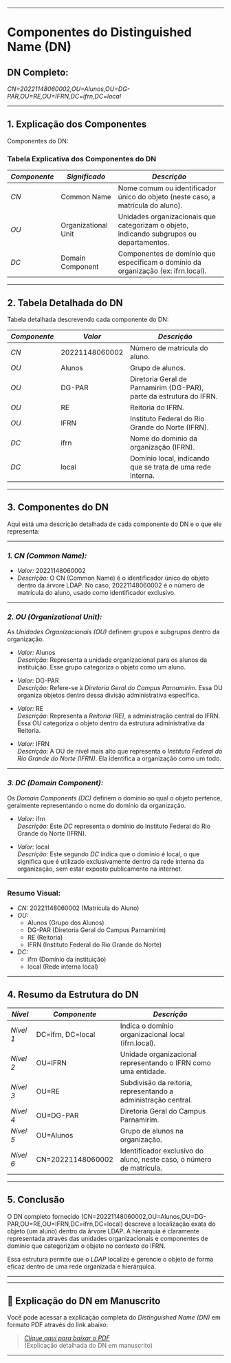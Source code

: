 <!-- O Distinguished Name (DN) é a forma completa de identificar um objeto em uma árvore LDAP (Lightweight Directory Access Protocol). Ele descreve a localização exata de um objeto dentro da árvore de diretórios (Directory Information Tree - DIT) e é composto por vários componentes que descrevem o caminho completo até o objeto.

Vou explicar detalhadamente cada componente do DN que você forneceu:

### DN Completo:

CN=20221148060002,OU=Alunos,OU=DG-PAR,OU=RE,OU=IFRN,DC=ifrn,DC=local

### 1. CN (Common Name):

- CN=20221148060002
  O CN é o "Common Name" ou nome comum. Ele representa o nome do objeto específico dentro daquela organização. No meu caso, 20221148060002 é o identificador da matrícula. Normalmente, o CN contém o nome real do usuário ou algum código de identificação, como nessção interna.

### 2. OU (Organizational Unit):

- OU=Alunos
  Essa unidade organizacional (OU) representa o grupo ou categoria de objetos aos quais o seu usuário pertence. Aqui, Alunos indica que meu usuário faz parte do grupo de Alunos.

- OU=DG-PAR
  Esta é outra unidade organizacional, uma subcategoria dentro da organização maior. No caso, DG-PAR refere-se a uma divisão ou departamento específico dentro da instituição, diretoria geral do campus parnamirim.

- OU=RE
  RE provavelmente se refere à Reitoria ou à administração central do IFRN. Mostra que o objeto está dentro da estrutura administrativa da Reitoria.

- OU=IFRN
  IFRN representa o Instituto Federal do Rio Grande do Norte, sua instituição educacional. É uma OU de nível mais alto, representando a entidade como um todo.

### 3. DC (Domain Component):

- DC=ifrn
  O DC é o "Domain Component", e define partes do nome de domínio. Neste caso, ifrn refere-se ao nome do domínio principal da instituição, o IFRN.

- DC=local
  Esse segundo DC, local, indica que este domínio é um domínio local, ou seja, usado apenas internamente na rede da instituição, e não é um domínio público da internet.

---

### Explicação Completa:

- O DN completo (CN=20221148060002,OU=Alunos,OU=DG-PAR,OU=RE,OU=IFRN,DC=ifrn,DC=local) descreve exatamente onde o objeto do seu usuário está localizado dentro da árvore LDAP.
- RDN (Relative Distinguished Name): O \*\*RDN é a parte do DN que identifica o objeto de forma única dentro de sua unidade organizacional. Neste caso, o RDN do seu usuário é o CN=20221148060002, o que significa que dentro da OU \*\*Alunos, o objeto identificado por esse número é único.

- DC (Domain Component) define o domínio organizacional em que o objeto reside, neste caso, DC=ifrn,DC=local, representando o domínio ifrn.local.

- OU (Organizational Unit) define a hierarquia dentro da organização, separando departamentos, grupos ou subgrupos. Neste exemplo, o usuário pertence a várias OUs: Alunos, *DG-PAR, \*\*RE, e \\*IFRN.

Resumindo, esse DN mostra que o usuário identificado como 20221148060002 está dentro da estrutura do IFRN, especificamente na categoria de Alunos, sob a administração de **DG-PAR, dentro da Reitoria (RE), e sob a organização maior **IFRN, no domínio local ifrn.local.

---

### Estrutura de Componentes:

- CN (Common Name): Nome ou identificador do objeto.
- OU (Organizational Unit): Unidades organizacionais em que o objeto está categorizado.
- DC (Domain Component): Componentes que identificam o domínio, geralmente seguindo o nome do domínio da organização.

Essa estrutura hierárquica é o que permite que o LDAP localize de forma precisa qualquer objeto dentro da árvore de diretórios.

[Baixar o PDF da Explicação do DN em manuscrito](./CamScanner%2019-09-2024%2023.08.pdf) -->

---

# Componentes do Distinguished Name (DN)

## DN Completo:

_CN=20221148060002,OU=Alunos,OU=DG-PAR,OU=RE,OU=IFRN,DC=ifrn,DC=local_

---

## 1. Explicação dos Componentes

Componentes do DN:

### Tabela Explicativa dos Componentes do DN

| _Componente_ | _Significado_       | _Descrição_                                                                              |
| ------------ | ------------------- | ---------------------------------------------------------------------------------------- |
| _CN_         | Common Name         | Nome comum ou identificador único do objeto (neste caso, a matrícula do aluno).          |
| _OU_         | Organizational Unit | Unidades organizacionais que categorizam o objeto, indicando subgrupos ou departamentos. |
| _DC_         | Domain Component    | Componentes de domínio que especificam o domínio da organização (ex: ifrn.local).        |

---

## 2. Tabela Detalhada do DN

Tabela detalhada descrevendo cada componente do DN:

| _Componente_ | _Valor_        | _Descrição_                                                         |
| ------------ | -------------- | ------------------------------------------------------------------- |
| _CN_         | 20221148060002 | Número de matrícula do aluno.                                       |
| _OU_         | Alunos         | Grupo de alunos.                                                    |
| _OU_         | DG-PAR         | Diretoria Geral de Parnamirim (DG-PAR), parte da estrutura do IFRN. |
| _OU_         | RE             | Reitoria do IFRN.                                                   |
| _OU_         | IFRN           | Instituto Federal do Rio Grande do Norte (IFRN).                    |
| _DC_         | ifrn           | Nome do domínio da organização (IFRN).                              |
| _DC_         | local          | Domínio local, indicando que se trata de uma rede interna.          |

---

## 3. Componentes do DN

Aqui está uma descrição detalhada de cada componente do DN e o que ele representa:

---

### _1. CN (Common Name):_

- _Valor:_ 20221148060002
- _Descrição:_ O CN (Common Name) é o identificador único do objeto dentro da árvore LDAP. No caso, 20221148060002 é o número de matrícula do aluno, usado como identificador exclusivo.

---

### _2. OU (Organizational Unit):_

As _Unidades Organizacionais (OU)_ definem grupos e subgrupos dentro da organização.

- _Valor:_ Alunos  
  _Descrição:_ Representa a unidade organizacional para os alunos da instituição. Esse grupo categoriza o objeto como um aluno.

- _Valor:_ DG-PAR  
  _Descrição:_ Refere-se à _Diretoria Geral do Campus Parnamirim_. Essa OU organiza objetos dentro dessa divisão administrativa específica.

- _Valor:_ RE  
  _Descrição:_ Representa a _Reitoria (RE)_, a administração central do IFRN. Essa OU categoriza o objeto dentro da estrutura administrativa da Reitoria.

- _Valor:_ IFRN  
  _Descrição:_ A OU de nível mais alto que representa o _Instituto Federal do Rio Grande do Norte (IFRN)_. Ela identifica a organização como um todo.

---

### _3. DC (Domain Component):_

Os _Domain Components (DC)_ definem o domínio ao qual o objeto pertence, geralmente representando o nome do domínio da organização.

- _Valor:_ ifrn  
  _Descrição:_ Este _DC_ representa o domínio do Instituto Federal do Rio Grande do Norte (IFRN).

- _Valor:_ local  
  _Descrição:_ Este segundo _DC_ indica que o domínio é local, o que significa que é utilizado exclusivamente dentro da rede interna da organização, sem estar exposto publicamente na internet.

---

### Resumo Visual:

- _CN:_ 20221148060002 (Matrícula do Aluno)
- _OU:_
  - Alunos (Grupo dos Alunos)
  - DG-PAR (Diretoria Geral do Campus Parnamirim)
  - RE (Reitoria)
  - IFRN (Instituto Federal do Rio Grande do Norte)
- _DC:_
  - ifrn (Domínio da instituição)
  - local (Rede interna local)

---

## 4. Resumo da Estrutura do DN

| _Nível_   | _Componente_      | _Descrição_                                                          |
| --------- | ----------------- | -------------------------------------------------------------------- |
| _Nível 1_ | DC=ifrn, DC=local | Indica o domínio organizacional local (ifrn.local).                  |
| _Nível 2_ | OU=IFRN           | Unidade organizacional representando o IFRN como uma entidade.       |
| _Nível 3_ | OU=RE             | Subdivisão da reitoria, representando a administração central.       |
| _Nível 4_ | OU=DG-PAR         | Diretoria Geral do Campus Parnamirim.                                |
| _Nível 5_ | OU=Alunos         | Grupo de alunos na organização.                                      |
| _Nível 6_ | CN=20221148060002 | Identificador exclusivo do aluno, neste caso, o número de matrícula. |

---

## 5. Conclusão

O DN completo fornecido (CN=20221148060002,OU=Alunos,OU=DG-PAR,OU=RE,OU=IFRN,DC=ifrn,DC=local) descreve a localização exata do objeto (um aluno) dentro da árvore LDAP. A hierarquia é claramente representada através das unidades organizacionais e componentes de domínio que categorizam o objeto no contexto do IFRN.

Essa estrutura permite que o _LDAP_ localize e gerencie o objeto de forma eficaz dentro de uma rede organizada e hierárquica.

---

---

## 📄 Explicação do DN em Manuscrito

Você pode acessar a explicação completa do _Distinguished Name (DN)_ em formato PDF através do link abaixo:

> _[Clique aqui para baixar o PDF](./CamScanner%2019-09-2024%2023.08.pdf)_  
> (Explicação detalhada do DN em manuscrito)

---
